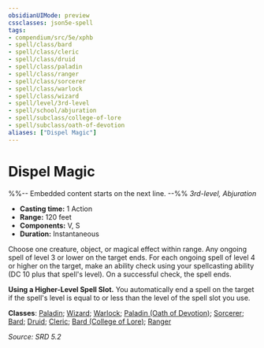 ```yaml
---
obsidianUIMode: preview
cssclasses: json5e-spell
tags:
- compendium/src/5e/xphb
- spell/class/bard
- spell/class/cleric
- spell/class/druid
- spell/class/paladin
- spell/class/ranger
- spell/class/sorcerer
- spell/class/warlock
- spell/class/wizard
- spell/level/3rd-level
- spell/school/abjuration
- spell/subclass/college-of-lore
- spell/subclass/oath-of-devotion
aliases: ["Dispel Magic"]
---
```

# Dispel Magic
%%-- Embedded content starts on the next line. --%%
*3rd-level, Abjuration*  

- **Casting time:** 1 Action
- **Range:** 120 feet
- **Components:** V, S
- **Duration:** Instantaneous

Choose one creature, object, or magical effect within range. Any ongoing spell of level 3 or lower on the target ends. For each ongoing spell of level 4 or higher on the target, make an ability check using your spellcasting ability (DC 10 plus that spell's level). On a successful check, the spell ends.

**Using a Higher-Level Spell Slot.** You automatically end a spell on the target if the spell's level is equal to or less than the level of the spell slot you use.

**Classes**: [Paladin](compendium/lists/list-spells-classes-paladin.md); [Wizard](compendium/lists/list-spells-classes-wizard.md); [Warlock](compendium/lists/list-spells-classes-warlock.md); [Paladin (Oath of Devotion)](compendium/lists/list-spells-classes-paladin-xphb-oath-of-devotion-xphb.md "subclass=XPHB;class=XPHB"); [Sorcerer](compendium/lists/list-spells-classes-sorcerer.md); [Bard](compendium/lists/list-spells-classes-bard.md); [Druid](compendium/lists/list-spells-classes-druid.md); [Cleric](compendium/lists/list-spells-classes-cleric.md); [Bard (College of Lore)](compendium/lists/list-spells-classes-bard-xphb-college-of-lore-xphb.md "subclass=XPHB;class=XPHB"); [Ranger](compendium/lists/list-spells-classes-ranger.md)

*Source: SRD 5.2*